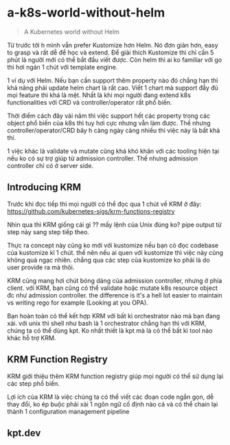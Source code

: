 # a-k8s-world-without-helm

> A Kubernetes world without Helm

Từ trước tới h mình vẫn prefer Kustomize hơn Helm. Nó đơn giản hơn, easy to grasp và rất dễ để học và extend. Để giải thích Kustomize thì chỉ cần 5 phút là người mới có thể bắt đầu viết được. Còn helm thì ai ko familiar với go thì hơi ngán 1 chút với template engine.

1 ví dụ với Helm. Nếu bạn cần support thêm property nào đó chẳng hạn thì khả năng phải update helm chart là rất cao. Viết 1 chart mà support đầy đủ mọi feature thì khá là mệt. Nhất là khi mọi người đang extend k8s functionalities với CRD và controller/operator rất phổ biến.

Thời điểm cách đây vài năm thì việc support hết các property trong các object phổ biến của k8s thì tuy hơi cực nhưng vẫn làm được. Thế nhưng controller/operator/CRD bây h càng ngày càng nhiều thì việc này là bất khả thi.

1 việc khác là validate và mutate cũng khá khó khăn với các tooling hiện tại nếu ko có sự trợ giúp từ admission controller. Thế nhưng admission controller chỉ có ở server side. 

## Introducing KRM

Trước khi đọc tiếp thì mọi người có thể đọc qua 1 chút về KRM ở đây: https://github.com/kubernetes-sigs/krm-functions-registry

Nhìn qua thì KRM giống cái gì ?? mấy lệnh của Unix đúng ko? pipe output từ step này sang step tiếp theo.

Thực ra concept này cũng ko mới với kustomize nếu bạn có đọc codebase của kustomize kĩ 1 chút. thế nên nếu ai quen với kustomize thì việc này cũng không quá ngạc nhiên. chẳng qua các step của kustomize ko phải là do user provide ra mà thôi.

KRM cũng mang hơi chút bóng dáng của admission controller, nhưng ở phía client. với KRM, bạn cũng có thể validate hoặc mutate k8s resource object đc như admission controller. the difference is it's a hell lot easier to maintain vs writing rego for example (Looking at you OPA).

Bạn hoàn toàn có thể kết hợp KRM với bất kì orchestrator nào mà bạn đang xài. với unix thì shell như bash là 1 orchestrator chẳng hạn thì với KRM, chúng ta có thể dùng kpt. Ko nhất thiết là kpt mà là có thể bất kì tool nào khác hỗ trợ KRM.

## KRM Function Registry

KRM giới thiệu thêm KRM function registry giúp mọi người có thể sử dụng lại các step phổ biến.

Lợi ích của KRM là việc chúng ta có thể viết các đoạn code ngắn gọn, dễ thay đổi, ko ép buộc phải xài 1 ngôn ngữ cố định nào cả và có thể chain lại thành 1 configuration management pipeline

## kpt.dev

